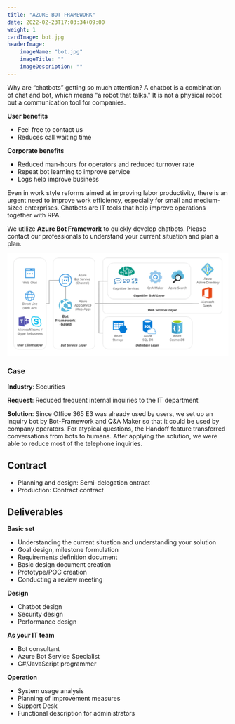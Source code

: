 ```yaml
---
title: "AZURE BOT FRAMEWORK"
date: 2022-02-23T17:03:34+09:00
weight: 1
cardImage: bot.jpg
headerImage:
    imageName: "bot.jpg"
    imageTitle: ""
    imageDescription: ""
---
```


Why are “chatbots” getting so much attention? A chatbot is a combination of chat and bot, which means "a robot that talks." It is not a physical robot but a communication tool for companies.

**User benefits**

- Feel free to contact us
- Reduces call waiting time

**Corporate benefits**

- Reduced man-hours for operators and reduced turnover rate
- Repeat bot learning to improve service
- Logs help improve business

Even in work style reforms aimed at improving labor productivity, there is an urgent need to improve work efficiency, especially for small and medium-sized enterprises. Chatbots are IT tools that help improve operations together with RPA.

We utilize **Azure Bot Framework** to quickly develop chatbots. Please contact our professionals to understand your current situation and plan a plan.

![ Image is not Available !](azure-bot.webp)

### Case

**Industry**: Securities

**Request**: Reduced frequent internal inquiries to the IT department

**Solution**: Since Office 365 E3 was already used by users, we set up an inquiry bot by Bot-Framework and Q&A Maker so that it could be used by company operators. For atypical questions, the Handoff feature transferred conversations from bots to humans. After applying the solution, we were able to reduce most of the telephone inquiries.


## Contract
- Planning and design: Semi-delegation ontract
- Production: Contract contract


## Deliverables
**Basic set**

- Understanding the current situation and understanding your solution
- Goal design, milestone formulation
- Requirements definition document
- Basic design document creation
- Prototype/POC creation
- Conducting a review meeting



**Design**

- Chatbot design
- Security design
- Performance design

**As your IT team**

- Bot consultant
- Azure Bot Service Specialist
- C#/JavaScript programmer

**Operation**

- System usage analysis
- Planning of improvement measures
- Support Desk
- Functional description for administrators